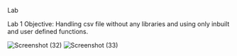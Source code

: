 Lab <br>

Lab 1
Objective: Handling csv file without any libraries and using only inbuilt and user defined functions.

![Screenshot (32)](https://github.com/Aditya22112303/Lab/assets/118894516/ba2e1989-44e5-48df-9445-ce768286d88c)
![Screenshot (33)](https://github.com/Aditya22112303/Lab/assets/118894516/d9c7bf02-9532-4fdc-bd71-49511b8fb95b)


